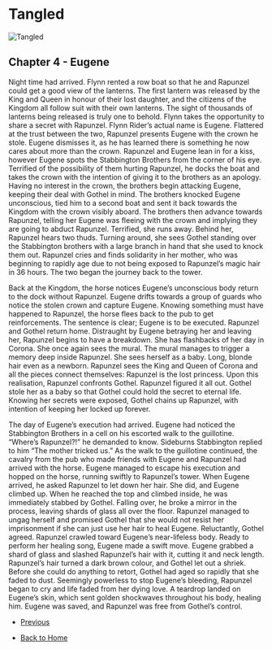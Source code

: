 # Tangled

![Tangled](https://ohmy.disney.com/wp-content/uploads/2013/07/Tangled-Header.jpg)

## Chapter 4 - Eugene

Night time had arrived. Flynn rented a row boat so that he and Rapunzel could get a good view of the lanterns. The first lantern was released by the King and Queen in honour of their lost daughter, and the citizens of the Kingdom all follow suit with their own lanterns. The sight of thousands of lanterns being released is truly one to behold. Flynn takes the opportunity to share a secret with Rapunzel. Flynn Rider’s actual name is Eugene. Flattered at the trust between the two, Rapunzel presents Eugene with the crown he stole. Eugene dismisses it, as he has learned there is something he now cares about more than the crown. Rapunzel and Eugene lean in for a kiss, however Eugene spots the Stabbington Brothers from the corner of his eye. Terrified of the possibility of them hurting Rapunzel, he docks the boat and takes the crown with the intention of giving it to the brothers as an apology. Having no interest in the crown, the brothers begin attacking Eugene, keeping their deal with Gothel in mind. The brothers knocked Eugene unconscious, tied him to a second boat and sent it back towards the Kingdom with the crown visibly aboard. The brothers then advance towards Rapunzel, telling her Eugene was fleeing with the crown and implying they are going to abduct Rapunzel. Terrified, she runs away. Behind her, Rapunzel hears two thuds. Turning around, she sees Gothel standing over the Stabbington brothers with a large branch in hand that she used to knock them out. Rapunzel cries and finds solidarity in her mother, who was beginning to rapidly age due to not being exposed to Rapunzel’s magic hair in 36 hours. The two began the journey back to the tower.

Back at the Kingdom, the horse notices Eugene’s unconscious body return to the dock without Rapunzel. Eugene drifts towards a group of guards who notice the stolen crown and capture Eugene. Knowing something must have happened to Rapunzel, the horse flees back to the pub to get reinforcements. The sentence is clear; Eugene is to be executed. Rapunzel and Gothel return home. Distraught by Eugene betraying her and leaving her, Rapunzel begins to have a breakdown. She has flashbacks of her day in Corona. She once again sees the mural. The mural manages to trigger a memory deep inside Rapunzel. She sees herself as a baby. Long, blonde hair even as a newborn. Rapunzel sees the King and Queen of Corona and all the pieces connect themselves: Rapunzel is the lost princess. Upon this realisation, Rapunzel confronts Gothel. Rapunzel figured it all out. Gothel stole her as a baby so that Gothel could hold the secret to eternal life. Knowing her secrets were exposed, Gothel chains up Rapunzel, with intention of keeping her locked up forever.

The day of Eugene’s execution had arrived. Eugene had noticed the Stabbington Brothers in a cell on his escorted walk to the guillotine. “Where’s Rapunzel?!” he demanded to know. Sideburns Stabbington replied to him “The mother tricked us.” As the walk to the guillotine continued, the cavalry from the pub who made friends with Eugene and Rapunzel had arrived with the horse. Eugene managed to escape his execution and hopped on the horse, running swiftly to Rapunzel’s tower. When Eugene arrived, he asked Rapunzel to let down her hair. She did, and Eugene climbed up. When he reached the top and climbed inside, he was immediately stabbed by Gothel. Falling over, he broke a mirror in the process, leaving shards of glass all over the floor. Rapunzel managed to ungag herself and promised Gothel that she would not resist her imprisonment if she can just use her hair to heal Eugene. Reluctantly, Gothel agreed. Rapunzel crawled toward Eugene’s near-lifeless body. Ready to perform her healing song, Eugene made a swift move. Eugene grabbed a shard of glass and slashed Rapunzel’s hair with it, cutting it and neck length. Rapunzel’s hair turned a dark brown colour, and Gothel let out a shriek. Before she could do anything to retort, Gothel had aged so rapidly that she faded to dust. Seemingly powerless to stop Eugene’s bleeding, Rapunzel began to cry and life faded from her dying love. A teardrop landed on Eugene’s skin, which sent golden shockwaves throughout his body, healing him. Eugene was saved, and Rapunzel was free from Gothel’s control.


* [Previous](Chapter03.md)

* [Back to Home](https://b00096684.github.io/github-story-2019/)